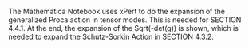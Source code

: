 The Mathematica Notebook uses xPert to do the expansion of the generalized Proca action in tensor modes. This is needed for SECTION 4.4.1.
At the end, the expansion of the Sqrt(-det(g)) is shown, which is needed to expand the Schutz-Sorkin Action in SECTION 4.3.2.